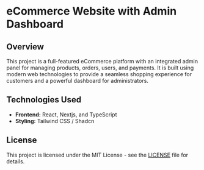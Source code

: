 # eCommerce Website with Admin Dashboard

## Overview
This project is a full-featured eCommerce platform with an integrated admin panel for managing products, orders, users, and payments. It is built using modern web technologies to provide a seamless shopping experience for customers and a powerful dashboard for administrators.

## Technologies Used
- **Frontend:** React, Nextjs, and TypeScript
- **Styling:** Tailwind CSS / Shadcn

## License
This project is licensed under the MIT License - see the [LICENSE](LICENSE) file for details.
